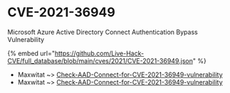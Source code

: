 # CVE-2021-36949

Microsoft Azure Active Directory Connect Authentication Bypass Vulnerability

{% embed url="https://github.com/Live-Hack-CVE/full_database/blob/main/cves/2021/CVE-2021-36949.json" %}


* Maxwitat ~> [Check-AAD-Connect-for-CVE-2021-36949-vulnerability](https://www.alice-snow.ru/2021/database/cve-2021-36949/check-aad-connect-for-cve-2021-36949-vulnerability-maxwitat)
* Maxwitat ~> [Check-AAD-Connect-for-CVE-2021-36949-vulnerability](https://www.alice-snow.ru/2021/database/cve-2021-36949/check-aad-connect-for-cve-2021-36949-vulnerability-maxwitat)